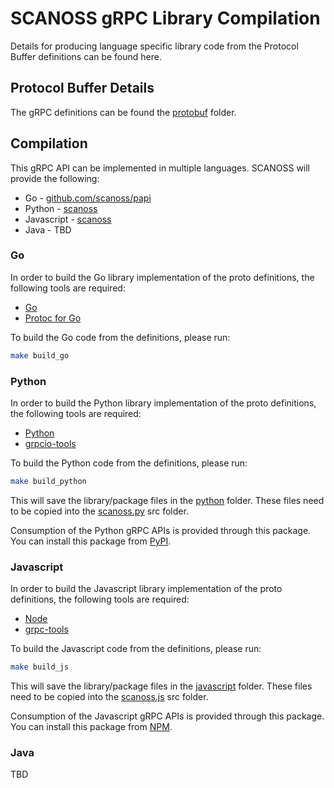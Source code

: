 # SCANOSS gRPC Library Compilation
Details for producing language specific library code from the Protocol Buffer definitions can be found here.

## Protocol Buffer Details
The gRPC definitions can be found the [protobuf](protobuf) folder.

## Compilation
This gRPC API can be implemented in multiple languages. SCANOSS will provide the following:

* Go - [github.com/scanoss/papi](https://github.com/scanoss/papi)
* Python - [scanoss](https://pypi.org/project/scanoss/)
* Javascript - [scanoss](https://www.npmjs.com/package/scanoss)
* Java - TBD

### Go
In order to build the Go library implementation of the proto definitions, the following tools are required:
* [Go](https://go.dev/doc/install)
* [Protoc for Go](https://grpc.io/docs/protoc-installation/)

To build the Go code from the definitions, please run:
```bash
make build_go
```

### Python
In order to build the Python library implementation of the proto definitions, the following tools are required:
* [Python](https://www.python.org/downloads/)
* [grpcio-tools](https://pypi.org/project/grpcio-tools/)

To build the Python code from the definitions, please run:
```bash
make build_python
```

This will save the library/package files in the [python](python) folder.
These files need to be copied into the [scanoss.py](https://github.com/scanoss/scanoss.py) src folder.

Consumption of the Python gRPC APIs is provided through this package. You can install this package from [PyPI](https://pypi.org/project/scanoss/).

### Javascript
In order to build the Javascript library implementation of the proto definitions, the following tools are required:
* [Node](https://nodejs.org/en/download/)
* [grpc-tools](https://www.npmjs.com/package/grpc-tools)


To build the Javascript code from the definitions, please run:
```bash
make build_js
```

This will save the library/package files in the [javascript](javascript) folder.
These files need to be copied into the [scanoss.js](https://github.com/scanoss/scanoss.js) src folder.

Consumption of the Javascript gRPC APIs is provided through this package. You can install this package from [NPM](https://www.npmjs.com/package/scanoss).

### Java
TBD
